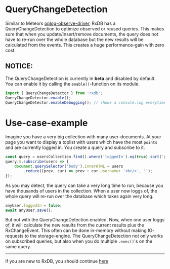 # QueryChangeDetection

Similar to Meteors [oplog-observe-driver](https://github.com/meteor/docs/blob/version-NEXT/long-form/oplog-observe-driver.md),
RxDB has a QueryChangeDetection to optimize observed or reused queries. This makes sure that when you update/insert/remove documents,
the query does not have to re-run over the whole database but the new results will be calculated from the events. This creates a huge performance-gain
with zero cost.

## NOTICE:
The QueryChangeDetection is currently in **beta** and disabled by default.
You can enable it by calling the `enable()`-function on its module.

```js
import { QueryChangeDetector } from 'rxdb';
QueryChangeDetector.enable();
QueryChangeDetector.enableDebugging(); // shows a console.log everytime an optimisation is made
```

# Use-case-example

Imagine you have a very big collection with many user-documents. At your page you want to display a toplist with users which have the most `points` and are currently logged in.
You create a query and subscribe to it.

```js
const query = usersCollection.find().where('loggedIn').eq(true).sort('points');
query.$.subscribe(users => {
    document.querySelector('body').innerHTML = users
        .reduce((prev, cur) => prev + cur.username+ '<br/>', '');
});
```

As you may detect, the query can take a very long time to run, because you have thousands of users in the collection.
When a user now loggs of, the whole query will re-run over the database which takes again very long.

```js
anyUser.loggedIn = false;
await anyUser.save();
```

But not with the QueryChangeDetection enabled.
Now, when one user loggs of, it will calculate the new results from the current results plus the RxChangeEvent. This often can be done in-memory without making IO-requests to the storage-engine. The QueryChangeDetection not only works on subscribed queries, but also when you do multiple `.exec()`'s on the same query.


--------------------------------------------------------------------------------

If you are new to RxDB, you should continue [here](./CustomBuilds.md)

